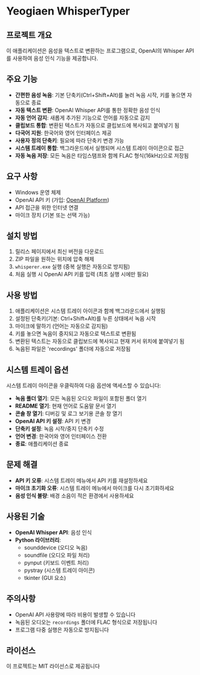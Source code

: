 # Yeogiaen WhisperTyper

## 프로젝트 개요
이 애플리케이션은 음성을 텍스트로 변환하는 프로그램으로, OpenAI의 Whisper API를 사용하여 음성 인식 기능을 제공합니다.

## 주요 기능
- **간편한 음성 녹음**: 기본 단축키(Ctrl+Shift+Alt)를 눌러 녹음 시작, 키를 놓으면 자동으로 종료
- **자동 텍스트 변환**: OpenAI Whisper API를 통한 정확한 음성 인식
- **자동 언어 감지**: 새롭게 추가된 기능으로 언어를 자동으로 감지
- **클립보드 통합**: 변환된 텍스트가 자동으로 클립보드에 복사되고 붙여넣기 됨
- **다국어 지원**: 한국어와 영어 인터페이스 제공
- **사용자 정의 단축키**: 필요에 따라 단축키 변경 가능
- **시스템 트레이 통합**: 백그라운드에서 실행되며 시스템 트레이 아이콘으로 접근
- **자동 녹음 저장**: 모든 녹음은 타임스탬프와 함께 FLAC 형식(16kHz)으로 저장됨

## 요구 사항
- Windows 운영 체제
- OpenAI API 키 (가입: [OpenAI Platform](https://platform.openai.com/))
- API 접근을 위한 인터넷 연결
- 마이크 장치 (기본 또는 선택 가능)

## 설치 방법
1. 릴리스 페이지에서 최신 버전을 다운로드
2. ZIP 파일을 원하는 위치에 압축 해제
3. `whisperer.exe` 실행 (중복 실행은 자동으로 방지됨)
4. 처음 실행 시 OpenAI API 키를 입력 (최초 실행 시에만 필요)

## 사용 방법
1. 애플리케이션은 시스템 트레이 아이콘과 함께 백그라운드에서 실행됨
2. 설정된 단축키(기본: Ctrl+Shift+Alt)를 누른 상태에서 녹음 시작
3. 마이크에 말하기 (언어는 자동으로 감지됨)
4. 키를 놓으면 녹음이 중지되고 자동으로 텍스트로 변환됨
5. 변환된 텍스트는 자동으로 클립보드에 복사되고 현재 커서 위치에 붙여넣기 됨
6. 녹음된 파일은 'recordings' 폴더에 자동으로 저장됨

## 시스템 트레이 옵션
시스템 트레이 아이콘을 우클릭하여 다음 옵션에 액세스할 수 있습니다:
- **녹음 폴더 열기**: 모든 녹음된 오디오 파일이 포함된 폴더 열기
- **README 열기**: 현재 언어로 도움말 문서 열기
- **콘솔 창 열기**: 디버깅 및 로그 보기용 콘솔 창 열기
- **OpenAI API 키 설정**: API 키 변경
- **단축키 설정**: 녹음 시작/중지 단축키 수정
- **언어 변경**: 한국어와 영어 인터페이스 전환
- **종료**: 애플리케이션 종료

## 문제 해결
- **API 키 오류**: 시스템 트레이 메뉴에서 API 키를 재설정하세요
- **마이크 초기화 오류**: 시스템 트레이 메뉴에서 마이크를 다시 초기화하세요
- **음성 인식 불량**: 배경 소음이 적은 환경에서 사용하세요

## 사용된 기술
- **OpenAI Whisper API**: 음성 인식
- **Python 라이브러리**:
  - sounddevice (오디오 녹음)
  - soundfile (오디오 파일 처리)
  - pynput (키보드 이벤트 처리)
  - pystray (시스템 트레이 아이콘)
  - tkinter (GUI 요소)

## 주의사항
- OpenAI API 사용량에 따라 비용이 발생할 수 있습니다
- 녹음된 오디오는 `recordings` 폴더에 FLAC 형식으로 저장됩니다
- 프로그램 다중 실행은 자동으로 방지됩니다

## 라이선스
이 프로젝트는 MIT 라이선스로 제공됩니다
